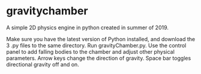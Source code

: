 # gravitychamber
A simple 2D physics engine in python created in summer of 2019.

Make sure you have the latest version of Python installed, and download the 3 .py files to the same directory. Run gravityChamber.py. Use the control panel to add falling bodies to the chamber and adjust other physical parameters. Arrow keys change the direction of gravity. Space bar toggles directional gravity off and on.
